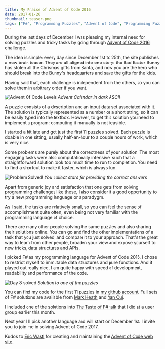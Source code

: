 ```yaml
---
title: My Praise of Advent of Code 2016
date: 2017-01-26
thumbnail: teaser.png
tags: ["F#", "Programming Puzzles", "Advent of Code", "Programming Puzzles"]
---
```


During the last days of December I was pleasing my internal need for solving
puzzles and tricky tasks by going through
[Advent of Code 2016](http://adventofcode.com) challenge.

The idea is simple: every day since December 1st to 25th, the site publishes
a new brain teaser. They are all aligned into one story: the Bad Easter Bunny
has stolen all the Chrismas gifts from Santa, and now you are the hero who
should break into the Bunny's headquarters and save the gifts for the kids.

Having said that, each challenge is independent from the others, so you can
solve them in arbitrary order if you want.

![Advent Of Code Levels](/levelmap.png)
*Advent Calendar in dark ASCII*

A puzzle consists of a description and an input data set associated with it.
The solution is typically represented as a number or a short string, so it
can be easily typed into the textbox. However, to get this solution you need to
implement a program: computing it manually is not feasible.

I started a bit late and got just the first 11 puzzles solved. Each puzzle
is doable in one sitting, usually half-an-hour to a couple hours of work,
which is very nice.

Some problems are purely about the correctness of your solution. The most
engaging tasks were also computationally intensive, such that a straightforward
solution took too much time to run to completion. You need to find a
shortcut to make it faster, which is always fun.

![Problem Solved!](/solved.png)
*You collect stars for providing the correct answers*

Apart from generic joy and satisfaction that one gets from solving programming
challenges like these, I also consider it a good opportunity to try a
new programming language or a paradygm.

As I said, the tasks are relatively small, so you can feel the sense of
accomplishment quite often, even being not very familiar with the programming
language of choice.

There are many other people solving the same puzzles and also sharing their
solutions online. You can go and find the other implementations of a task
that you just solved, and compare it to your approach. That's the great way
to learn from other people, broaden your view and expose yourself to new
tricks, data structures and APIs.

I picked F# as my programming language for Advent of Code 2016. I chose to restrict
myself to immutable data structures and pure functions. And it played out really nice,
I am quite happy with speed of development, readability and performance of
the code.

![Day 8 solved](/day8.png)
*Solution to one of the puzzles*

You can find my code for the first 11 puzzles in
[my github account](https://github.com/mikhailshilkov/AdventOfCode2016).
Full sets of F# solutions are available from
[Mark Heath](https://github.com/markheath/advent-of-code-2016/) and
[Yan Cui](https://github.com/theburningmonk/AdventOfCodeFs).

I included one of the solutions into
[The Taste of F# talk](https://mikhail.io/2017/01/functional-programming-fsharp-talks/) that I did
at a user group earlier this month.

Next year I'll pick another language and will start on December 1st. I invite
you to join me in solving Advent of Code 2017.

Kudos to [Eric Wastl](https://twitter.com/ericwastl) for creating and
maintaining the [Advent of Code web site](http://adventofcode.com).